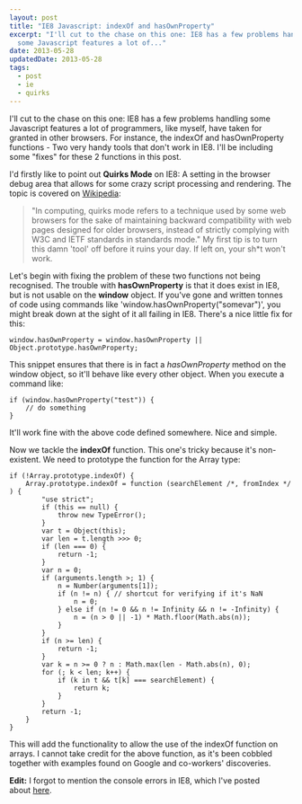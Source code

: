 ```yaml
---
layout: post
title: "IE8 Javascript: indexOf and hasOwnProperty"
excerpt: "I'll cut to the chase on this one: IE8 has a few problems handling
  some Javascript features a lot of..."
date: 2013-05-28
updatedDate: 2013-05-28
tags:
  - post
  - ie
  - quirks
---
```


I'll cut to the chase on this one: IE8 has a few problems handling some Javascript features a lot of programmers, like myself, have taken for granted in other browsers. For instance, the indexOf and hasOwnProperty functions - Two very handy tools that don't work in IE8\. I'll be including some "fixes" for these 2 functions in this post.

I'd firstly like to point out **Quirks Mode** on IE8: A setting in the browser debug area that allows for some crazy script processing and rendering. The topic is covered on [Wikipedia](http://en.wikipedia.org/wiki/Quirks_mode):
> "In computing, quirks mode refers to a technique used by some web browsers for the sake of maintaining backward compatibility with web pages designed for older browsers, instead of strictly complying with W3C and IETF standards in standards mode."
My first tip is to turn this damn 'tool' off before it ruins your day. If left on, your sh*t won't work.

Let's begin with fixing the problem of these two functions not being recognised. The trouble with **hasOwnProperty** is that it does exist in IE8, but is not usable on the **window** object. If you've gone and written tonnes of code using commands like 'window.hasOwnProperty("somevar")', you might break down at the sight of it all failing in IE8. There's a nice little fix for this:

```
window.hasOwnProperty = window.hasOwnProperty || Object.prototype.hasOwnProperty;
```

This snippet ensures that there is in fact a _hasOwnProperty_ method on the window object, so it'll behave like every other object. When you execute a command like:

```
if (window.hasOwnProperty("test")) {
	// do something
}
```

It'll work fine with the above code defined somewhere. Nice and simple.

Now we tackle the **indexOf** function. This one's tricky because it's non-existent. We need to prototype the function for the Array type:

```
if (!Array.prototype.indexOf) {
	Array.prototype.indexOf = function (searchElement /*, fromIndex */ ) {
		"use strict";
		if (this == null) {
			throw new TypeError();
		}
		var t = Object(this);
		var len = t.length >>> 0;
		if (len === 0) {
			return -1;
		}
		var n = 0;
		if (arguments.length >; 1) {
			n = Number(arguments[1]);
			if (n != n) { // shortcut for verifying if it's NaN
				n = 0;
			} else if (n != 0 && n != Infinity && n != -Infinity) {
				n = (n > 0 || -1) * Math.floor(Math.abs(n));
			}
		}
		if (n >= len) {
			return -1;
		}
		var k = n >= 0 ? n : Math.max(len - Math.abs(n), 0);
		for (; k < len; k++) {
			if (k in t && t[k] === searchElement) {
				return k;
			}
		}
		return -1;
	}
}
```

This will add the functionality to allow the use of the indexOf function on arrays. I cannot take credit for the above function, as it's been cobbled together with examples found on Google and co-workers' discoveries.

**Edit:** I forgot to mention the console errors in IE8, which I've posted about [here](http://perrymitchell.net/article/ie8_javascript_console).
